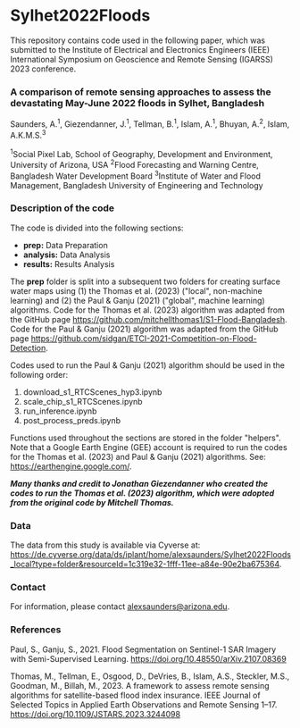 # Sylhet2022Floods
This repository contains code used in the following paper, which was submitted to the Institute of Electrical and Electronics Engineers (IEEE) International Symposium on Geoscience and Remote Sensing (IGARSS) 2023 conference.

### A comparison of remote sensing approaches to assess the devastating May-June 2022 floods in Sylhet, Bangladesh

Saunders, A.<sup>1</sup>, Giezendanner, J.<sup>1</sup>, Tellman, B.<sup>1</sup>, Islam, A.<sup>1</sup>, Bhuyan, A.<sup>2</sup>, Islam, A.K.M.S.<sup>3</sup>

<sup>1</sup>Social Pixel Lab, School of Geography, Development and Environment, University of Arizona, USA
<sup>2</sup>Flood Forecasting and Warning Centre, Bangladesh Water Development Board
<sup>3</sup>Institute of Water and Flood Management, Bangladesh University of Engineering and Technology

### Description of the code
The code is divided into the following sections:
* **prep:** Data Preparation
* **analysis:** Data Analysis
* **results:** Results Analysis

The **prep** folder is split into a subsequent two folders for creating surface water maps using (1) the Thomas et al. (2023) ("local", non-machine learning) and (2) the Paul & Ganju (2021) ("global", machine learning) algorithms. Code for the Thomas et al. (2023) algorithm was adapted from the GitHub page https://github.com/mitchellthomas1/S1-Flood-Bangladesh. Code for the Paul & Ganju (2021) algorithm was adapted from the GitHub page https://github.com/sidgan/ETCI-2021-Competition-on-Flood-Detection.

Codes used to run the Paul & Ganju (2021) algorithm should be used in the following order:
1) download_s1_RTCScenes_hyp3.ipynb
2) scale_chip_s1_RTCScenes.ipynb
3) run_inference.ipynb
4) post_process_preds.ipynb

Functions used throughout the sections are stored in the folder "helpers". Note that a Google Earth Engine (GEE) account is required to run the codes for the Thomas et al. (2023) and Paul & Ganju (2021) algorithms. See: https://earthengine.google.com/.

***Many thanks and credit to Jonathan Giezendanner who created the codes to run the Thomas et al. (2023) algorithm, which were adopted from the original code by Mitchell Thomas.***

### Data
The data from this study is available via Cyverse at: https://de.cyverse.org/data/ds/iplant/home/alexsaunders/Sylhet2022Floods_local?type=folder&resourceId=1c319e32-1fff-11ee-a84e-90e2ba675364.

### Contact
For information, please contact alexsaunders@arizona.edu. 

### References

Paul, S., Ganju, S., 2021. Flood Segmentation on Sentinel-1 SAR Imagery with Semi-Supervised Learning. https://doi.org/10.48550/arXiv.2107.08369

Thomas, M., Tellman, E., Osgood, D., DeVries, B., Islam, A.S., Steckler, M.S., Goodman, M., Billah, M., 2023. A framework to assess remote sensing algorithms for satellite-based flood index insurance. IEEE Journal of Selected Topics in Applied Earth Observations and Remote Sensing 1–17. https://doi.org/10.1109/JSTARS.2023.3244098
